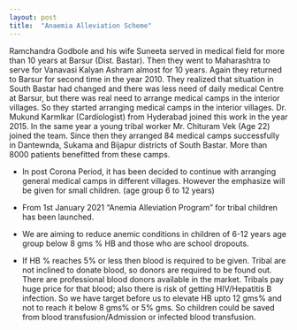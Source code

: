 ```yaml
---
layout: post
title:  "Anaemia Alleviation Scheme"
---
```


Ramchandra Godbole and his wife Suneeta served in medical field for more
than 10 years at Barsur (Dist. Bastar). Then they went to Maharashtra to serve
for Vanavasi Kalyan Ashram almost for 10 years. Again they returned to Barsur
for second time in the year 2010. They realized that situation in South Bastar
had changed and there was less need of daily medical Centre at Barsur, but
there was real need to arrange medical camps in the interior villages. So they
started arranging medical camps in the interior villages. Dr. Mukund Karmlkar
(Cardiologist) from Hyderabad joined this work in the year 2015. In the same
year a young tribal worker Mr. Chituram Vek (Age 22) joined the team. Since
then they arranged 84 medical camps successfully in Dantewnda, Sukama and
Bijapur districts of South Bastar. More than 8000 patients benefitted from these
camps.

- In post Corona Period, it has been decided to continue with arranging
general medical camps in different villages. However the emphasize will be
given for small children. (age group 6 to 12 years)

- From 1st January 2021 “Anemia Alleviation Program” for tribal children has
been launched.

- We are aiming to reduce anemic conditions in children of 6-12 years age
group below 8 gms % HB and those who are school dropouts.

- If HB % reaches 5% or less then blood is required to be given. Tribal are not
inclined to donate blood, so donors are required to be found out. There are
professional blood donors available in the market. Tribals pay huge price for
that blood; also there is risk of getting HIV/Hepatitis B infection. So we have
target before us to elevate HB upto 12 gms% and not to reach it below 8
gms% or 5% gms. So children could be saved from blood
transfusion/Admission or infected blood transfusion.